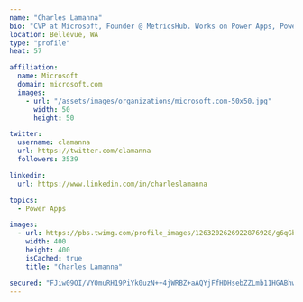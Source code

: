 ```yaml
---
name: "Charles Lamanna"
bio: "CVP at Microsoft, Founder @ MetricsHub. Works on Power Apps, Power Automate, Power Virtual Agent, Common Data Service and Dynamics 365."
location: Bellevue, WA
type: "profile"
heat: 57

affiliation:
  name: Microsoft
  domain: microsoft.com
  images:
    - url: "/assets/images/organizations/microsoft.com-50x50.jpg"
      width: 50
      height: 50

twitter:
  username: clamanna
  url: https://twitter.com/clamanna
  followers: 3539

linkedin:
  url: https://www.linkedin.com/in/charleslamanna

topics:
  - Power Apps

images:
  - url: https://pbs.twimg.com/profile_images/1263202626922876928/g6qGbHZ-_400x400.jpg
    width: 400
    height: 400
    isCached: true
    title: "Charles Lamanna"

secured: "FJiw09OI/VY0muRH19PiYk0uzN++4jWRBZ+aAQYjFfHDHsebZZLmb11HGABhwH6CuNnQBtybHQ5zuMJFKDzSpwXk7m4kP3xELWPOoYVIbCjMau1XWbzMlA7k+bw9a4b5ULCaaaZCfvN8HWdYpajlkUtriv76IW/nL1vZoNYK21qzR/nHtQCAHuSrQZWMceMy95D9BUQ3eZKoxdR+Fv6Kf47fpXhi+zuge4Ys3iEZ2xy5qamq4VzeMcjbuzAZlG/tVOmqC2RlFRuPUoHCwr+pzpBFpnVzWp770TBFtffUV10gie0HhKD74gS+0JZi4lhixn7+R80/WvyfZDoympbsJaZdo+ms/mk2Sq7Ovo82yFfnLC00d7l2jzwWX6XehsbFzOUDX+EkbcKjp286xrwx+bpKLc3+ggGtyYJjydtKUao=;4e+3G3P2L1EBSlk5fGD2wA=="
---
```


